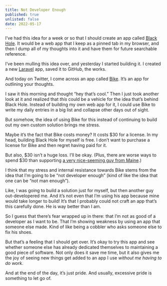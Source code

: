 ```yaml
---
title: Not Developer Enough
published: true
unlisted: false
date: 2022-05-17
---
```


I’ve had this idea for a week or so that I should create an app called [Black Hole](https://twitter.com/benborgers/status/1524378123919183873). It would be a web app that I keep as a pinned tab in my browser, and then I dump all of my thoughts into it and have them for future searchable reference.

I’ve been mulling this idea over, and yesterday I started building it. I created a new [Laravel](https://laravel.com) app, saved it to GitHub, the works.

And today on Twitter, I come across an app called [Bike](https://www.hogbaysoftware.com/bike/). It’s an app for outlining your thoughts.

I saw it this morning and thought “hey that’s cool.” Then I just took another look at it and realized that _this_ could be a vehicle for the idea that’s behind Black Hole. Instead of building my own web app for it, I could use Bike to write my daily entries in a big list and collapse other days out of sight.

But somehow, the idea of using Bike for this instead of continuing to build out my own custom solution brings me stress.

Maybe it’s the fact that Bike costs money? It costs $30 for a license. In my head, building Black Hole for myself is free. I don’t want to purchase a license for Bike and then regret having paid for it.

But also, $30 isn’t a huge loss. I’ll be okay. (Plus, there are worse ways to spend $30 than supporting [a very nice-seeming guy from Maine](https://www.hogbaysoftware.com/about/).)

I think that my stress and internal resistance towards Bike stems from the idea that I’m going to be “not developer enough” (kind of like the idea that one can be “not man enough”).

Like, I was going to build a solution just for myself, but then another guy out-developered me. And it’s not even that I’m using his app because mine would take longer to build! It’s that I probably could not craft an app that’s this carefully done. He is way better than I am.

So I guess that there’s fear wrapped up in there: that I’m not as good of a developer as I want to be. That I’m showing weakness by using an app that someone else made. Kind of like being a cobbler who asks someone else to fix his shoes.

But that’s a feeling that I should get over. It’s okay to try this app and see whether someone else has already dedicated themselves to maintaining a good piece of software. Not only does it save me time, but it also gives me the joy of seeing new things get added to an app I use _without me having to do work_.

And at the end of the day, it’s just pride. And usually, excessive pride is something to let go of.
